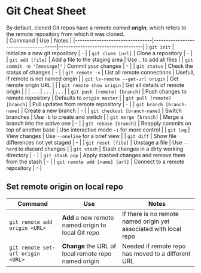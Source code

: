 # Git Cheat Sheet
By default, cloned Git repos have a remote *named* ***origin***, which refers to the remote repository from which it was cloned.               
| Command                        | Use                                  | Notes                             |
|--------------------------------|--------------------------------------|-----------------------------------|
| `git init`                     | Initialize a new git repository      | -                                 |
| `git clone [url]`              | Clone a repository                   | -                                 |
| `git add [file]`               | Add a file to the staging area       | Use `.` to add all files          |
| `git commit -m "[message]"`    | Commit your changes                  | -                                 |
| `git status`                   | Check the status of changes          | -                                 |
| `git remote -v`                 | List all remote connections              | Usefull, if remote is not named origin                                 |
| `git ls-remote --get-url origin`   | Get remote origin URL    |       |
| `git remote show origin`   | Get all details of remote origin    |       |
| . . .   | . . .    | . . .       |
| `git push [remote] [branch]`   | Push changes to remote repository    | Defaults to `origin master`       |
| `git pull [remote] [branch]`   | Pull updates from remote repository  | -                                 |
| `git branch [branch-name]`     | Create a new branch                  | -                                 |
| `git checkout [branch-name]`   | Switch branches                      | Use `-b` to create and switch     |
| `git merge [branch]`           | Merge a branch into the active one   | -                                 |
| `git rebase [branch]`          | Reapply commits on top of another base | Use interactive mode `-i` for more control |
| `git log`                      | View changes                         | Use `--oneline` for a brief view  |
| `git diff`                     | Show file differences not yet staged | -                                 |
| `git reset [file]`             | Unstage a file                       | Use `--hard` to discard changes   |
| `git stash`                    | Stash changes in a dirty working directory | -                             |
| `git stash pop`                | Apply stashed changes and remove them from the stash | -               |
| `git remote add [name] [url]`  | Connect to a remote repository       | -                                 |

## Set remote origin on local repo
| Command                        | Use                                  | Notes                             |
|--------------------------------|--------------------------------------|-----------------------------------|
| `git remote add origin <URL>`| **Add** a new remote named origin to  local Git repo |  If there is no remote named origin yet associated with local repo                                 |
| `git remote set-url origin <URL>`| **Change** the URL of local remote repo named origin |  Needed if remote repo has moved to a different URL|